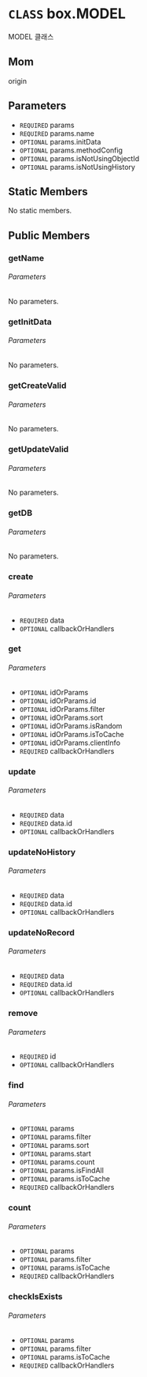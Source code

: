 # `CLASS` box.MODEL
MODEL 클래스

## Mom
origin

## Parameters
* `REQUIRED` params 
* `REQUIRED` params.name 
* `OPTIONAL` params.initData 
* `OPTIONAL` params.methodConfig 
* `OPTIONAL` params.isNotUsingObjectId 
* `OPTIONAL` params.isNotUsingHistory 

## Static Members
No static members.

## Public Members

### getName
###### Parameters
No parameters.

### getInitData
###### Parameters
No parameters.

### getCreateValid
###### Parameters
No parameters.

### getUpdateValid
###### Parameters
No parameters.

### getDB
###### Parameters
No parameters.

### create
###### Parameters
* `REQUIRED` data
* `OPTIONAL` callbackOrHandlers

### get
###### Parameters
* `OPTIONAL` idOrParams
* `OPTIONAL` idOrParams.id
* `OPTIONAL` idOrParams.filter
* `OPTIONAL` idOrParams.sort
* `OPTIONAL` idOrParams.isRandom
* `OPTIONAL` idOrParams.isToCache
* `OPTIONAL` idOrParams.clientInfo
* `REQUIRED` callbackOrHandlers

### update
###### Parameters
* `REQUIRED` data
* `REQUIRED` data.id
* `OPTIONAL` callbackOrHandlers

### updateNoHistory
###### Parameters
* `REQUIRED` data
* `REQUIRED` data.id
* `OPTIONAL` callbackOrHandlers

### updateNoRecord
###### Parameters
* `REQUIRED` data
* `REQUIRED` data.id
* `OPTIONAL` callbackOrHandlers

### remove
###### Parameters
* `REQUIRED` id
* `OPTIONAL` callbackOrHandlers

### find
###### Parameters
* `OPTIONAL` params
* `OPTIONAL` params.filter
* `OPTIONAL` params.sort
* `OPTIONAL` params.start
* `OPTIONAL` params.count
* `OPTIONAL` params.isFindAll
* `OPTIONAL` params.isToCache
* `REQUIRED` callbackOrHandlers

### count
###### Parameters
* `OPTIONAL` params
* `OPTIONAL` params.filter
* `OPTIONAL` params.isToCache
* `REQUIRED` callbackOrHandlers

### checkIsExists
###### Parameters
* `OPTIONAL` params
* `OPTIONAL` params.filter
* `OPTIONAL` params.isToCache
* `REQUIRED` callbackOrHandlers
